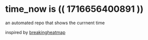 # time_now is (( 1716656400891 ))

an automated repo that shows the currnent time

inspired by [breakingheatmap](https://github.com/breakingheatmap/breakingheatmap)